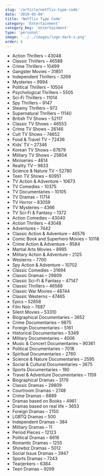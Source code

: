 ```yaml
---
slug: '/article/netflix-type-code'
date: '2019-05-04'
title: 'Netflix Type Code'
category: 'Entertainment'
category_key: 'entertainment'
type: 'personal'
image: '../../images/logo-dark-x.png'
order: 6
---
```


- Action Thrillers – 43048
- Classic Thrillers – 46588
- Crime Thrillers – 10499
- Gangster Movies – 31851
- Independent Thrillers – 3269
- Mysteries – 9994
- Political Thrillers – 10504
- Psychological Thrillers – 5505
- Sci-Fi Thrillers – 11014
- Spy Thrillers – 9147
- Steamy Thrillers – 972
- Supernatural Thrillers – 11140
- British TV Shows – 52117
- Classic TV Shows – 46553
- Crime TV Shows – 26146
- Cult TV Shows – 74652
- Food & Travel TV – 72436
- Kids’ TV – 27346
- Korean TV Shows – 67879
- Military TV Shows – 25804
- Miniseries – 4814
- Reality TV – 9833
- Science & Nature TV – 52780
- Teen TV Shows – 60951
- TV Action & Adventure – 10673
- TV Comedies – 10375
- TV Documentaries – 10105
- TV Dramas – 11714
- TV Horror – 83059
- TV Mysteries – 4366
- TV Sci-Fi & Fantasy – 1372
- Action Comedies – 43040
- Action Thrillers – 43048
- Adventures – 7442
- Classic Action & Adventure – 46576
- Comic Book and Superhero Movies – 10118
- Crime Action & Adventure – 9584
- Martial Arts Movies – 8985
- Military Action & Adventure – 2125
- Westerns – 7700
- Spy Action & Adventure – 10702
- Classic Comedies – 31694
- Classic Dramas – 29809
- Classic Sci-Fi & Fantasy – 47147
- Classic Thrillers – 46588
- Classic War Movies – 48744
- Classic Westerns – 47465
- Epics – 52858
- Film Noir – 7687
- Silent Movies – 53310
- Biographical Documentaries – 3652
- Crime Documentaries – 9875
- Foreign Documentaries – 5161
- Historical Documentaries – 5349
- Military Documentaries – 4006
- Music & Concert Documentaries – 90361
- Political Documentaries – 7018
- Spiritual Documentaries – 2760
- Science & Nature Documentaries – 2595
- Social & Cultural Documentaries – 3675
- Sports Documentaries – 180
- Travel & Adventure Documentaries – 1159
- Biographical Dramas – 3179
- Classic Dramas – 29809
- Courtroom Dramas – 2748
- Crime Dramas – 6889
- Dramas based on Books – 4961
- Dramas based on real life – 3653
- Foreign Dramas – 2150
- LGBTQ Dramas – 500
- Independent Dramas – 384
- Military Dramas – 11
- Period Pieces – 12123
- Political Dramas – 6616
- Romantic Dramas – 1255
- Showbiz Dramas – 5012
- Social Issue Dramas – 3947
- Sports Dramas – 7243
- Tearjerkers – 6384
- Teen Dramas – 9299
